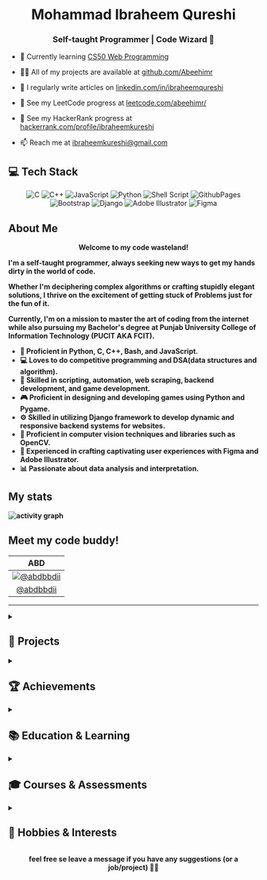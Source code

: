 <h1 align="center">Mohammad Ibraheem Qureshi</h1>
<h3 align="center">Self-taught Programmer | Code Wizard 🧙</h3>



- 🌱 Currently learning <a href="https://cs50.harvard.edu/web/2020/">CS50 Web Programming</a></p>

- 👨‍💻 All of my projects are available at <a href="https://github.com/Abeehimr">github.com/Abeehimr</a></p>

- 📝 I regularly write articles on <a href="https://www.linkedin.com/in/ibraheemqureshi">linkedin.com/in/ibraheemqureshi</a></p>

- 🔗 See my LeetCode progress at <a href="https://leetcode.com/abeehimr/">leetcode.com/abeehimr/</a></p>

- 🔗 See my HackerRank progress at <a href="https://www.hackerrank.com/profile/ibraheemkureshi">hackerrank.com/profile/ibraheemkureshi</a></p>

- 📫 Reach me at <a href="mailto:ibraheemkureshi@gmail.com">ibraheemkureshi@gmail.com</a></p>



## 💻 Tech Stack
<div align="center">

![C](https://img.shields.io/badge/c-%2300599C.svg?style=for-the-badge&logo=c&logoColor=white)
![C++](https://img.shields.io/badge/c++-%2300599C.svg?style=for-the-badge&logo=c%2B%2B&logoColor=white)
![JavaScript](https://img.shields.io/badge/javascript-%23323330.svg?style=for-the-badge&logo=javascript&logoColor=%23F7DF1E)
![Python](https://img.shields.io/badge/python-3670A0?style=for-the-badge&logo=python&logoColor=ffdd54)
![Shell Script](https://img.shields.io/badge/shell_script-%23121011.svg?style=for-the-badge&logo=gnu-bash&logoColor=white)
![GithubPages](https://img.shields.io/badge/github%20pages-121013?style=for-the-badge&logo=github&logoColor=white)
![Bootstrap](https://img.shields.io/badge/bootstrap-%238511FA.svg?style=for-the-badge&logo=bootstrap&logoColor=white)
![Django](https://img.shields.io/badge/django-%23092E20.svg?style=for-the-badge&logo=django&logoColor=white)
![Adobe Illustrator](https://img.shields.io/badge/adobe%20illustrator-%23FF9A00.svg?style=for-the-badge&logo=adobe%20illustrator&logoColor=white)
![Figma](https://img.shields.io/badge/figma-%23F24E1E.svg?style=for-the-badge&logo=figma&logoColor=white)

</div>

## About Me

<p align = "center"><b>Welcome to my code wasteland!</p>

I'm a self-taught programmer, always seeking new ways to get my hands dirty in the world of code.

Whether I'm deciphering complex algorithms or crafting stupidly elegant solutions, I thrive on the excitement of getting stuck of Problems just for the fun of it.

Currently, I'm on a mission to master the art of coding from the internet while also pursuing my Bachelor's degree at Punjab University College of Information Technology (PUCIT AKA FCIT).

- 🌟 Proficient in Python, C, C++, Bash, and JavaScript.
- 💻 Loves to do competitive programming and DSA(data structures and algorithm).
- 🚀 Skilled in scripting, automation, web scraping, backend development, and game development.
- 🎮 Proficient in designing and developing games using Python and Pygame.
- ⚙️ Skilled in utilizing Django framework to develop dynamic and responsive backend systems for websites.
- 📸 Proficient in computer vision techniques and libraries such as OpenCV.
- 🎨 Experienced in crafting captivating user experiences with Figma and Adobe Illustrator.
- 📊 Passionate about data analysis and interpretation.


## My stats

![activity graph](https://github-readme-activity-graph.vercel.app/graph?username=abeehimr&theme=github-dark&custom_title=This%20month%20activity%20on%20Github&hide_border=true&line=adbac7&color=adbac7)

## Meet my code buddy!

<div align = "center">

|ABD|
|:-:|
|[![@abdbbdii](https://github.com/abdbbdii.png?size=150)](https://github.com/abdbbdii)|
|[@abdbbdii](https://github.com/abdbbdii)|

</div>

***

<details>
  <summary><h2>🚀 Projects</h2></summary>

### Pygame Platformer Game
Designed and developed a platformer game implementing pixel-perfect collisions, animation integration, sprite manipulation, and adaptive difficulty scaling. Enriched with essential features such as user authentication, secure data storage, intuitive menu navigation, and a competitive scoreboard.

### ASCII Art Converter
Created scripts to transform images and live video streams into ASCII art, leveraging PIL and OpenCV libraries for processing and display.

### Tetris Game
Created A Python implementation of Tetris using Pygame, featuring standard gameplay mechanics, including falling tetrominoes, line clearing, and score tracking.

### 2D Fractal Engine
A Python 2D fractal engine utilizing Pygame, capable of generating and visualizing tree and triangle fractals in real-time, powered by recursive algorithms and Pygame's graphical capabilities.

### Wikipedia Clone
Developed Django-based Wikipedia clone as part of CS50W course. Includes features like word search, content editing, new content addition, random page display, and Markdown conversion.

### Web Scraper
Developed a Python web scraper (requests, BeautifulSoup) to automate extraction and storage of university admission test data in CSV format, optimizing data management.

### Interactive Tic-Tac-Toe Game with User Profiles
Designed and implemented a customizable Python-based Tic-Tac-Toe game featuring a menu system, user profile management, and score tracking. 

### DSA Implementation Project
Implemented wide range of data structures including linked lists, hash table, heaps, binary trees, and AVL trees, alongside algorithmic programs.

### Football Club Website
Designed and developed a visually engaging website for a football club using Figma, HTML, and CSS, featuring a seamless UI/UX design and interactive elements such as hidden easter eggs.

</details>
<details>
  <summary><h2>🏆 Achievements</h2></summary>

- 🏆 Top ranker in ITEC 24 CodeClash competition.
- 🏅 Finalist in BrainX Speed Programming competition.
- 🥈 2nd position in ECAT 2023 nationwide.
- 🥇 1st in Inter-Colleges Mathematical Contest.
- 🎖️ Distinctions in various academic and coding competitions.

</details>

<details>
  <summary><h2>📚 Education & Learning</h2></summary>

- 🎓 Bachelor of Science in Computer Science, Punjab University College of Information Technology (PUCIT), Lahore.
- 📚 Intermediate from Govt. Islamia College, Civil Lines, Lahore.
- 📖 Matriculation from Lahore Model School, Lahore.
</details>
<details>
  <summary><h2>🎓 Courses & Assessments</h2></summary>

- CS50’s Web Programming with Python and JavaScript
- Problem Solving (basic) by HackerRank
- Python (basic) by HackerRank
- CS50's Introduction to Programming with Python
- Microsoft Office Specialist
- JavaScript Fundamentals I & II by Grasshopper
- UI/UX Design by Great Learning Academy
- Python by Kaggle and SoloLearn

</details>
<details>
  <summary><h2>🎨 Hobbies & Interests</h2></summary>

- Competitive Programming
- Pencil Sketching
- Speed Cubing
- Photography
- Chess
- Non-Fiction Book Reading

</details>

<div align="center">
  <p><b>feel free se leave a message if you have any suggestions (or a job/project) 🚀✨</p>
</div>
